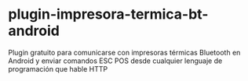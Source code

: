 # plugin-impresora-termica-bt-android
Plugin gratuito para comunicarse con impresoras térmicas Bluetooth en Android y enviar comandos ESC POS desde cualquier lenguaje de programación que hable HTTP
